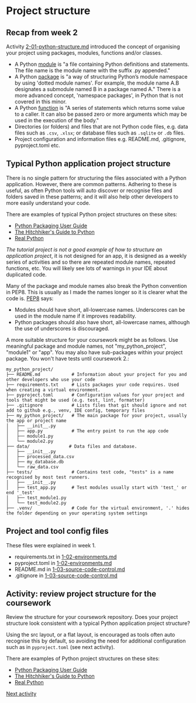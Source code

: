 # Project structure

## Recap from week 2

Activity [2-01-python-structure.md](../2_pandas/2-01-python-structure.md) introduced the concept of organising your
project using packages, modules, functions and/or classes.

- A Python [module](https://docs.python.org/3/tutorial/modules.html) is "a file containing Python definitions and
  statements. The file name is the module name with the suffix .py appended."
- A Python [package](https://docs.python.org/3/tutorial/modules.html#packages) is "a way of structuring Python’s module
  namespace by using 'dotted module names'. For example, the module name A.B designates a submodule named B in a package
  named A." There is a more advanced concept, 'namespace packages', in Python that is not covered in this minor.
- A Python [function](https://docs.python.org/3/glossary.html#term-function) is "A series of statements which returns
  some value to a caller. It can also be passed zero or more arguments which may be used in the execution of the body."
- Directories (or folders) and files that are not Python code files, e.g. data files such as `.csv`, `.xlsx`;
  or database files such as `.sqlite` or `.db` files.
- Project configuration and information files e.g. README.md, .gitignore, pyproject.toml etc.

## Typical Python application project structure

There is no single pattern for structuring the files associated with a Python application. However, there are common
patterns. Adhering to these is useful, as often Python tools will auto discover or recognise files and folders saved in
these patterns; and it will also help other developers to more easily understand your code.

There are examples of typical Python project structures on these sites:

- [Python Packaging User Guide](https://packaging.python.org/en/latest/discussions/src-layout-vs-flat-layout/#src-layout-vs-flat-layout)
- [The Hitchhiker's Guide to Python](https://docs.python-guide.org/writing/structure/#sample-repository)
- [Real Python](https://realpython.com/python-application-layouts/)

_The tutorial project is not a good example of how to structure an application project_, it is not designed for an app,
it is designed as a weekly series of activities and so there are repeated module names, repeated functions, etc. You
will likely see lots of warnings in your IDE about duplicated code.

Many of the package and module names also break the Python convention in PEP8. This is usually as I made the names
longer so it is clearer what the code is. [PEP8](https://peps.python.org/pep-0008/#package-and-module-names) says:

- Modules should have short, all-lowercase names. Underscores can be used in the module name if it improves readability.
- Python packages should also have short, all-lowercase names, although the use of underscores is discouraged.

A more suitable structure for your coursework might be as follows. Use meaningful package and module names, not
"my_python_project", "module1" or "app". You may also have sub-packages within your project package. You won't have
tests until coursework 2.:

```text
my_python_project/
├── README.md            # Information about your project for you and other developers who use your code
├── requirements.txt     # Lists packages your code requires. Used when creating a virtual environment.
├── pyproject.toml       # Configuration values for your project and tools that might be used (e.g. test, lint, formatter)
├── .gitignore           # Lists files that git should ignore and not add to github e.g., venv, IDE config, temporary files
├── my_python_project/   # The main package for your project, usually the app or project name
│   ├── __init__.py
│   ├── app.py           # The entry point to run the app code
│   ├── module1.py
│   └── module2.py
├── data/               # Data files and database.
│   ├── __init__.py
│   ├── processed_data.csv
│   ├── my_database.db
│   └── raw_data.csv
├── tests/               # Contains test code, "tests" is a name recognised by most test runners.
│   ├── __init__.py
│   ├── test_app.py      # Test modules usually start with 'test_' or end '_test'
│   ├── test_module1.py
│   └── test_module2.py
├── .venv/               # Code for the virtual environment, '.' hides the folder depending on your operating system settings
```

## Project and tool config files

These files were explained in week 1.

- requirements.txt in [1-02-environments.md](../1_structure/1-02-environments.md#requirementstxt)
- pyproject.toml in [1-02-environments.md](../1_structure/1-02-environments.md#pyprojecttoml)
- README.md in [1-03-source-code-control.md](../1_structure/1-03-source-code-control.md#readmemd)
- .gitignore in [1-03-source-code-control.md](../1_structure/1-03-source-code-control.md#gitignore)

## Activity: review project structure for the coursework

Review the structure for your coursework repository. Does your project structure look consistent with a typical
Python application project structure?

Using the src layout, or a flat layout, is encouraged as tools often auto recognise this by default, so avoiding the
need for additional configuration such as in `pyproject.toml` (see next activity).

There are examples of Python project structures on these sites:

- [Python Packaging User Guide](https://packaging.python.org/en/latest/discussions/src-layout-vs-flat-layout/#src-layout-vs-flat-layout)
- [The Hitchhiker's Guide to Python](https://docs.python-guide.org/writing/structure/#sample-repository)
- [Real Python](https://realpython.com/python-application-layouts/)

[Next activity](3-07-imports.md)